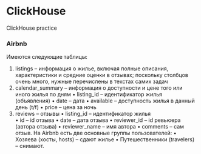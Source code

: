 # ClickHouse
ClickHouse practice
### Airbnb
Имеются следующие таблицы:
1. listings – информация о жилье, включая полные описания, характеристики и средние оценки в отзывах; поскольку столбцов очень много, нужные перечислены в текстах самих задач
2. calendar_summary – информация о доступности и цене того или иного жилья по дням
•	listing_id – идентификатор жилья (объявления)
•	date – дата
•	available – доступность жилья в данный день (t/f)
•	price – цена за ночь
3. reviews – отзывы
•	listing_id –  идентификатор жилья  
•	id – id отзыва
•	date – дата отзыва
•	reviewer_id – id ревьюера (автора отзыва)
•	reviewer_name – имя автора
•	comments – сам отзыв.
На Airbnb есть две основные группы пользователей:
•	Хозяева (хосты, hosts) – сдают жилье
•	Путешественники (travelers) – снимают.

